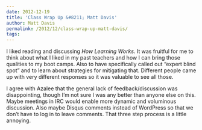 ```yaml
---
date: 2012-12-19
title: 'Class Wrap Up &#8211; Matt Davis'
author: Matt Davis
permalink: /2012/12/class-wrap-up-matt-davis/
tags:
---
```

I liked reading and discussing *How Learning Works*. It was fruitful for me to think about what I liked in my past teachers and how I can bring those qualities to my boot camps. Also to have specifically called out &#8220;expert blind spot&#8221; and to learn about strategies for mitigating that. Different people came up with very different responses so it was valuable to see all those.

I agree with Azalee that the general lack of feedback/discussion was disappointing, though I&#8217;m not sure I was any better than anyone else on this. Maybe meetings in IRC would enable more dynamic and voluminous discussion. Also maybe Disqus comments instead of WordPress so that we don&#8217;t have to log in to leave comments. That three step process is a little annoying.
